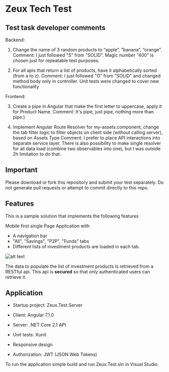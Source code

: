# Zeux Tech Test

## Test task developer comments
Backend:

1. Change the name of 3 random products to “apple”, “banana”, “orange”.
Comment: I just followed  "S" from "SOLID". Magic number "400" is chosen just for repeatable test purposes. 

2. For all apis that return a list of products, have it alphabetically sorted (from a to z).
Comment: I just followed  "О" from "SOLID" and changed method body only in controller. Unit tests were changed to cover new functionality

Frontend:

3. Create a pipe in Angular that make the first letter to uppercase, apply it for Product Name.
Comment: It's pipe, just pipe, nothing more than pipe:)

4. Implement Angular Route Resolver for my-assets.component, change the tab filter logic to filter objects on client side (without calling server), based on Assets Type
Comment: I prefer to place API interactions into separate service layer. There is also possibility to make single resolver for all data load (combine two observables into one), but I was outside 2h limitation to do that.

## Important
Please download or fork this repository and submit your test separately. Do not generate pull requests or attempt to commit directly to this repo.

## Features
This is a sample solution that implements the following features

Mobile first single Page Application with
- A navigation bar
- "All", "Savings", "P2P", "Funds" tabs
- Different lists of investment products are loaded in each tab.

![alt text](http://bit.ly/2EzzpXo)

The data to populate the list of investment products is retrieved from a RESTful api. This api is **secured** so that only authenticated users can retrieve it. 

## Application
- Startup project: Zeux.Test.Server

- Client: Angular 7.1.0
- Server: .NET Core 2.1 API
- Unit tests: Xunit
- Responsive design
- Authorization: JWT (JSON Web Tokens)

To run the application simple build and run Zeux.Test.sln in Visual Studio.
